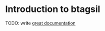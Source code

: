 # Introduction to btagsil

TODO: write [great documentation](http://jacobian.org/writing/what-to-write/)
